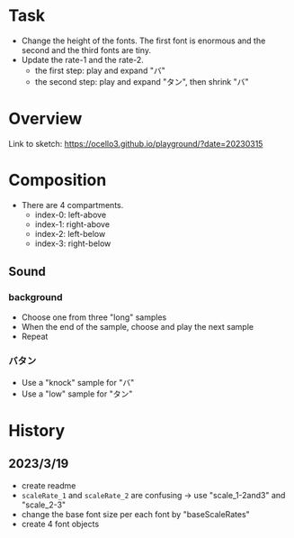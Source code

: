 # Task
- Change the height of the fonts. The first font is enormous and the second and the third fonts are tiny.
- Update the rate-1 and the rate-2.
	- the first step: play and expand "バ"
	- the second step: play and expand "タン", then shrink "バ"

# Overview
Link to sketch: https://ocello3.github.io/playground/?date=20230315

# Composition
- There are 4 compartments.
	- index-0: left-above
	- index-1: right-above
	- index-2: left-below
	- index-3: right-below

## Sound
### background
- Choose one from three "long" samples
- When the end of the sample, choose and play the next sample
- Repeat

### バタン
- Use a "knock" sample for "バ"
- Use a "low" sample for "タン"

# History
## 2023/3/19
- create readme
- `scaleRate_1` and `scaleRate_2` are confusing -> use "scale_1-2and3" and "scale_2-3"
- change the base font size per each font by "baseScaleRates"
- create 4 font objects

